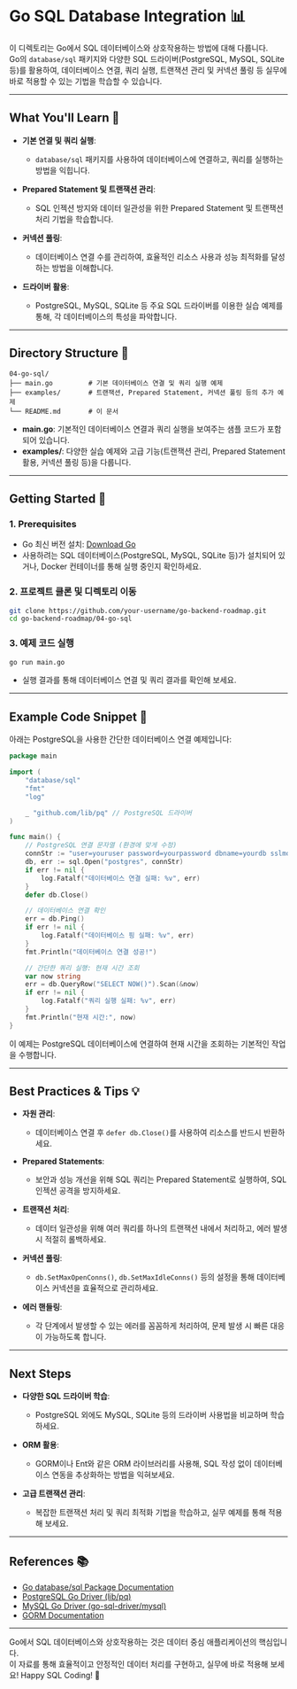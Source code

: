 # Go SQL Database Integration 📊

이 디렉토리는 Go에서 SQL 데이터베이스와 상호작용하는 방법에 대해 다룹니다.  
Go의 `database/sql` 패키지와 다양한 SQL 드라이버(PostgreSQL, MySQL, SQLite 등)를 활용하여, 데이터베이스 연결, 쿼리 실행, 트랜잭션 관리 및 커넥션 풀링 등 실무에 바로 적용할 수 있는 기법을 학습할 수 있습니다.

---

## What You'll Learn 🎯

- **기본 연결 및 쿼리 실행**:  
  - `database/sql` 패키지를 사용하여 데이터베이스에 연결하고, 쿼리를 실행하는 방법을 익힙니다.
  
- **Prepared Statement 및 트랜잭션 관리**:  
  - SQL 인젝션 방지와 데이터 일관성을 위한 Prepared Statement 및 트랜잭션 처리 기법을 학습합니다.
  
- **커넥션 풀링**:  
  - 데이터베이스 연결 수를 관리하여, 효율적인 리소스 사용과 성능 최적화를 달성하는 방법을 이해합니다.
  
- **드라이버 활용**:  
  - PostgreSQL, MySQL, SQLite 등 주요 SQL 드라이버를 이용한 실습 예제를 통해, 각 데이터베이스의 특성을 파악합니다.

---

## Directory Structure 📁

```plaintext
04-go-sql/
├── main.go         # 기본 데이터베이스 연결 및 쿼리 실행 예제
├── examples/       # 트랜잭션, Prepared Statement, 커넥션 풀링 등의 추가 예제
└── README.md       # 이 문서
```

- **main.go**: 기본적인 데이터베이스 연결과 쿼리 실행을 보여주는 샘플 코드가 포함되어 있습니다.
- **examples/**: 다양한 실습 예제와 고급 기능(트랜잭션 관리, Prepared Statement 활용, 커넥션 풀링 등)을 다룹니다.

---

## Getting Started 🚀

### 1. Prerequisites
- Go 최신 버전 설치: [Download Go](https://go.dev/dl/)
- 사용하려는 SQL 데이터베이스(PostgreSQL, MySQL, SQLite 등)가 설치되어 있거나, Docker 컨테이너를 통해 실행 중인지 확인하세요.

### 2. 프로젝트 클론 및 디렉토리 이동
```bash
git clone https://github.com/your-username/go-backend-roadmap.git
cd go-backend-roadmap/04-go-sql
```

### 3. 예제 코드 실행
```bash
go run main.go
```
- 실행 결과를 통해 데이터베이스 연결 및 쿼리 결과를 확인해 보세요.

---

## Example Code Snippet 📄

아래는 PostgreSQL을 사용한 간단한 데이터베이스 연결 예제입니다:

```go
package main

import (
    "database/sql"
    "fmt"
    "log"

    _ "github.com/lib/pq" // PostgreSQL 드라이버
)

func main() {
    // PostgreSQL 연결 문자열 (환경에 맞게 수정)
    connStr := "user=youruser password=yourpassword dbname=yourdb sslmode=disable"
    db, err := sql.Open("postgres", connStr)
    if err != nil {
        log.Fatalf("데이터베이스 연결 실패: %v", err)
    }
    defer db.Close()

    // 데이터베이스 연결 확인
    err = db.Ping()
    if err != nil {
        log.Fatalf("데이터베이스 핑 실패: %v", err)
    }
    fmt.Println("데이터베이스 연결 성공!")

    // 간단한 쿼리 실행: 현재 시간 조회
    var now string
    err = db.QueryRow("SELECT NOW()").Scan(&now)
    if err != nil {
        log.Fatalf("쿼리 실행 실패: %v", err)
    }
    fmt.Println("현재 시간:", now)
}
```

이 예제는 PostgreSQL 데이터베이스에 연결하여 현재 시간을 조회하는 기본적인 작업을 수행합니다.

---

## Best Practices & Tips 💡

- **자원 관리**:  
  - 데이터베이스 연결 후 `defer db.Close()`를 사용하여 리소스를 반드시 반환하세요.
  
- **Prepared Statements**:  
  - 보안과 성능 개선을 위해 SQL 쿼리는 Prepared Statement로 실행하여, SQL 인젝션 공격을 방지하세요.
  
- **트랜잭션 처리**:  
  - 데이터 일관성을 위해 여러 쿼리를 하나의 트랜잭션 내에서 처리하고, 에러 발생 시 적절히 롤백하세요.
  
- **커넥션 풀링**:  
  - `db.SetMaxOpenConns()`, `db.SetMaxIdleConns()` 등의 설정을 통해 데이터베이스 커넥션을 효율적으로 관리하세요.
  
- **에러 핸들링**:  
  - 각 단계에서 발생할 수 있는 에러를 꼼꼼하게 처리하여, 문제 발생 시 빠른 대응이 가능하도록 합니다.

---

## Next Steps

- **다양한 SQL 드라이버 학습**:  
  - PostgreSQL 외에도 MySQL, SQLite 등의 드라이버 사용법을 비교하며 학습하세요.
  
- **ORM 활용**:  
  - GORM이나 Ent와 같은 ORM 라이브러리를 사용해, SQL 작성 없이 데이터베이스 연동을 추상화하는 방법을 익혀보세요.
  
- **고급 트랜잭션 관리**:  
  - 복잡한 트랜잭션 처리 및 쿼리 최적화 기법을 학습하고, 실무 예제를 통해 적용해 보세요.

---

## References 📚

- [Go database/sql Package Documentation](https://pkg.go.dev/database/sql)
- [PostgreSQL Go Driver (lib/pq)](https://github.com/lib/pq)
- [MySQL Go Driver (go-sql-driver/mysql)](https://github.com/go-sql-driver/mysql)
- [GORM Documentation](https://gorm.io/)

---

Go에서 SQL 데이터베이스와 상호작용하는 것은 데이터 중심 애플리케이션의 핵심입니다.  
이 자료를 통해 효율적이고 안정적인 데이터 처리를 구현하고, 실무에 바로 적용해 보세요! Happy SQL Coding! 🚀